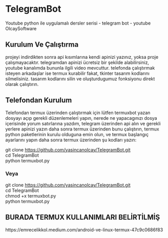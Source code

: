 # TelegramBot
Youtube python ile uygulamalı dersler serisi -  telegram bot - youtube OlcaySoftware
<h2>Kurulum Ve Çalıştırma</h2>
projeyi indirdikten sonra api kısımlarına kendi apinizi yazınız, yoksa proje çalışmayacaktır.
telegramdan apinizi ücretsiz bir şekilde alabilirsiniz, youtube kanalımda bununla ilgili video mevcuttur.
telefonda çalıştırmak isteyen arkadaşlar ise termux kurabilir fakat, tkinter tasarım kodlarını silmelisiniz.
tasarım kodlarını silin ve oluşturdugumuz fonksiyonu direkt olarak çalıştırın.
<h2>Telefondan Kurulum</h2>
Telefondan termux üzerinden çalıştırmak için lütfen termuxbot yazan dosyayı açıp gerekli düzenlemeleri yapın,
nerede ne yapacagınızı dosya içerisinde yorum satırlarına yazdım, telegram üzerinden api alın ve gerekli yerlere apinizi yazın
daha sonra termux üzerinden bunu çalıştırın, termux python paketlerinin kurulu olduguna emin olun, ve termux başlangıç ayarlarını yapın
daha sonra termux üzerinden
şu kodları yazın:
<br>

git clone https://github.com/yasincanolcay/TelegramBot.git<br>
cd TelegramBot<br>
python termuxbot.py  

<h3>Veya</h3>


git clone https://github.com/yasincanolcay/TelegramBot.git<br>
cd TelegramBot<br>
chmod +x termuxbot.py<br>
python termuxbot.py<br>

<h2>BURADA TERMUX KULLANIMLARI BELİRTİLMİŞ</h2>
https://emrecelikkol.medium.com/android-ve-linux-termux-47c9c0686f83

